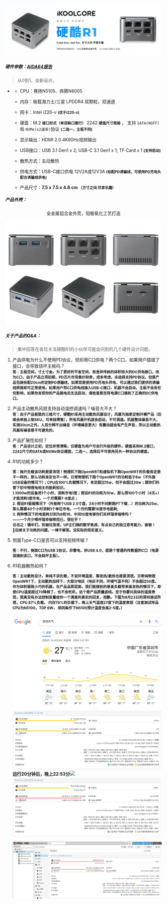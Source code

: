 ![](..\images\Banner_404.png)

##### 硬件参数：[AIDA64报告](https://github.com/KoolCore/ikoolcore/blob/main/docs/files/Report.htm)

> 从0到1，全新设计。

- - CPU：赛扬N5105、奔腾N6005
  - 内存：板载海力士/三星 LPDDR4 双颗粒，双通道

  - 网卡：Intel i226-v    **<small>(优于i225-v)</small>**

  - 硬盘：M.2 **<small>接口形式（单双缺口都行）</small>** 2242 **<small>硬盘尺寸规格</small>** ， 支持 `SATA(NGFF)` 和 `NVMe(x2速率)`协议 **<small>(二选一，主板不同)</small>**

  - 显示输出：HDMI 2.0 4K60Hz视频输出

  - USB接口：USB 3.1 Gen1 x 2; USB-C 3.1 Gen1 x 1; TF Card x 1  **<small>(支持启动)</small>**

  - 散热方式：主动散热

  - 供电方式：USB-C接口供电 12V2A或12V3A  **<small>(标配PD诱骗线，可使用PD充电头配合诱骗线供电)</small>**

  - 产品尺寸：**7.5 x 7.5 x 4.8 cm  <small>（方寸之间 尽享乐趣）</small>**




##### 产品外壳：

<center>全金属铝合金外壳，阳极氧化工艺打造</center>

![mul_banner](..\images\mul_banner.png)

##### 关于产品的Q&A：

> 集中回答在各位关注硬酷R1的小伙伴可能会问到的几个硬件设计问题。

1. 产品供电为什么不使用PD协议，但却用C口供电？两个C口，如果用户插错了接口，会导致烧坏主板吗？<br>
   **<small>答：主板空间，寸土寸金。为了更好的节省空间，故舍弃传统的体积较大的DC供电接口，改为C口，由于产品立项初期，PD芯片市场售价较贵，成本考虑，未选择支持PD协议。但是产品包装标配20cm的定制PD诱骗线，如果您是使用PD充电头供电，可以通过我们提供的诱骗线转接即可正常使用。如果用户将C口供电线插入USB-C接口，机器不会启动，主板不会有任何影响，如果你发现你的产品插电后无法启动，请检查是否将电源C口插到了正确的DC供电口。</small>**

2. 产品主动散热风扇支持自动温控调速吗？噪音大不大？<br>
   **<small>答：由于产品极致的三维尺寸，硬酷R1采用主动散热风扇设计，风扇为独家定制开模产品（后续会单独上架SKU，可单独零售），所有风扇开机就会启动，不可调速。机器整体噪音不大，实测30cm之外，人耳分辨不出噪音（环境噪音更大）有震动就会有产生声音，所以主动散热风扇有噪音是不可避免的。</small>**

3. 产品扩展性如何？<br>
   **<small>答：产品设计之初，定位非常清晰。仅硬盘为用户可自行升级的硬件。硬盘采用M.2接口，2242尺寸的SATA或NVMe协议硬盘，二选一，选择后不可使用另外一种协议的硬盘。</small>**

4. R1的功耗多少？

   **<small>答：抛开负载谈功耗是耍流氓！物理机下跑OpenWRT和虚拟机下跑OpenWRT的负载肯定是不一样的，那么功耗肯定也不一样。日常物理机下跑个OpenWRT的功耗低于8w（不外接USB设备的情况下）；CPU在100%负载情况下，肯定超过15w，但不会超过20w；跟你们科普下初中物理电相关的能耗知识。<br>1.1000w的设备用1个小时，消耗市电1度；假设R1的功耗为10w，那么得100个小时（4天+）才能消耗1度市电，一个月需要7-8度点；<br>2. 假设R1极端情况下（外接两个USB 2.5寸盘，24小时不间断跑PT下载...）的功耗为25w，那么需要40个小时消耗1个单位市电，一个月约需要18度市电能耗;<br>3. 两种情况下的电能耗分别为8和18，中间10度电够你们买杯瑞幸咖啡吗？<br>——一个月少喝杯瑞幸咖啡而已，很在乎？<br>😊总之：骚年们，别被垃圾佬、UP主们搞的数字焦虑，有点自己的独立思考能力，谢谢！<br>🤡后续关于功耗的问题，一律不解答。没实际的现实意义。</small>**

5. 侧面Type-C口是否可以支持视频传输？

   **<small>答：不行，侧面C口为USB 3协议，非雷电，非USB 4.0，就是个普通的传数据的C口（电源误插到该口，不会烧坏主板）。</small>**

6. R1机器散热如何？

   **<small>答：主动散热设计。单纯不讲负载，不说环境温度，聊发热/散热也是耍流氓。日常纯物理OpenWRT下，主动散热加持下，大部分地区（地区不同，环境气温不同）不会超过50度。作为体积极致小巧的机器，在产品品质层面，我们能做到的是高负载带来高发热的情况下，即使CPU温度超过70降频了，也不会死机，这个是产品质量底线。至于你要问具体的温度表现，我真没有办法控制变量给你一个满意的真实的回复，抱歉。下图为9月23日的深圳测试所得，CPU 87%负载， 内存79%的负载下，晚上天气温度27度下的温度表现（注意测试样品CPU为N5100，TDP 6W， 相同条件下N5105预计温度会高2-5度。）</small>**
   
   ![](../images/weather_temp.jpg)
   ![](../images/N5100_temp.jpg)
   **运行20分钟后，晚上22:53分**![](/Users/wott/Desktop/wiki.ikoolcore.cn/docs/images/N5100_temp1.jpg)
   ![](../images/N5100_temp2.jpg)
   
   ![](../images/limited.jpg)









